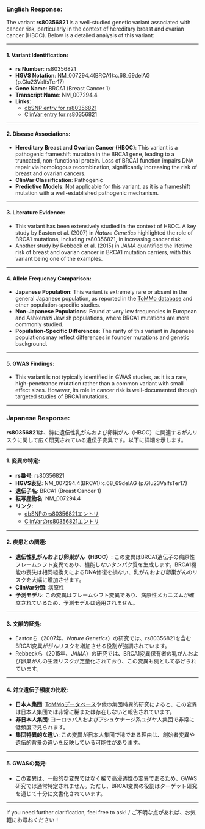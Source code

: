 ### English Response:

The variant **rs80356821** is a well-studied genetic variant associated with cancer risk, particularly in the context of hereditary breast and ovarian cancer (HBOC). Below is a detailed analysis of this variant:

---

#### 1. **Variant Identification**:
   - **rs Number**: rs80356821
   - **HGVS Notation**: NM_007294.4(BRCA1):c.68_69delAG (p.Glu23ValfsTer17)
   - **Gene Name**: BRCA1 (Breast Cancer 1)
   - **Transcript Name**: NM_007294.4
   - **Links**:
     - [dbSNP entry for rs80356821](https://www.ncbi.nlm.nih.gov/snp/rs80356821)
     - [ClinVar entry for rs80356821](https://www.ncbi.nlm.nih.gov/clinvar/variation/17661/)

---

#### 2. **Disease Associations**:
   - **Hereditary Breast and Ovarian Cancer (HBOC)**: This variant is a pathogenic frameshift mutation in the BRCA1 gene, leading to a truncated, non-functional protein. Loss of BRCA1 function impairs DNA repair via homologous recombination, significantly increasing the risk of breast and ovarian cancers.
   - **ClinVar Classification**: Pathogenic
   - **Predictive Models**: Not applicable for this variant, as it is a frameshift mutation with a well-established pathogenic mechanism.

---

#### 3. **Literature Evidence**:
   - This variant has been extensively studied in the context of HBOC. A key study by Easton et al. (2007) in *Nature Genetics* highlighted the role of BRCA1 mutations, including rs80356821, in increasing cancer risk.
   - Another study by Rebbeck et al. (2015) in *JAMA* quantified the lifetime risk of breast and ovarian cancer in BRCA1 mutation carriers, with this variant being one of the examples.

---

#### 4. **Allele Frequency Comparison**:
   - **Japanese Population**: This variant is extremely rare or absent in the general Japanese population, as reported in the [ToMMo database](https://www.megabank.tohoku.ac.jp/english/) and other population-specific studies.
   - **Non-Japanese Populations**: Found at very low frequencies in European and Ashkenazi Jewish populations, where BRCA1 mutations are more commonly studied.
   - **Population-Specific Differences**: The rarity of this variant in Japanese populations may reflect differences in founder mutations and genetic background.

---

#### 5. **GWAS Findings**:
   - This variant is not typically identified in GWAS studies, as it is a rare, high-penetrance mutation rather than a common variant with small effect sizes. However, its role in cancer risk is well-documented through targeted studies of BRCA1 mutations.

---

### Japanese Response:

**rs80356821**は、特に遺伝性乳がんおよび卵巣がん（HBOC）に関連するがんリスクに関して広く研究されている遺伝子変異です。以下に詳細を示します。

---

#### 1. **変異の特定**:
   - **rs番号**: rs80356821
   - **HGVS表記**: NM_007294.4(BRCA1):c.68_69delAG (p.Glu23ValfsTer17)
   - **遺伝子名**: BRCA1 (Breast Cancer 1)
   - **転写産物名**: NM_007294.4
   - **リンク**:
     - [dbSNPのrs80356821エントリ](https://www.ncbi.nlm.nih.gov/snp/rs80356821)
     - [ClinVarのrs80356821エントリ](https://www.ncbi.nlm.nih.gov/clinvar/variation/17661/)

---

#### 2. **疾患との関連**:
   - **遺伝性乳がんおよび卵巣がん（HBOC）**: この変異はBRCA1遺伝子の病原性フレームシフト変異であり、機能しないタンパク質を生成します。BRCA1機能の喪失は相同組換えによるDNA修復を損ない、乳がんおよび卵巣がんのリスクを大幅に増加させます。
   - **ClinVar分類**: 病原性
   - **予測モデル**: この変異はフレームシフト変異であり、病原性メカニズムが確立されているため、予測モデルは適用されません。

---

#### 3. **文献的証拠**:
   - Eastonら（2007年、*Nature Genetics*）の研究では、rs80356821を含むBRCA1変異ががんリスクを増加させる役割が強調されています。
   - Rebbeckら（2015年、*JAMA*）の研究では、BRCA1変異保有者の乳がんおよび卵巣がんの生涯リスクが定量化されており、この変異も例として挙げられています。

---

#### 4. **対立遺伝子頻度の比較**:
   - **日本人集団**: [ToMMoデータベース](https://www.megabank.tohoku.ac.jp/english/)や他の集団特異的研究によると、この変異は日本人集団では非常に稀または存在しないと報告されています。
   - **非日本人集団**: ヨーロッパ人およびアシュケナージ系ユダヤ人集団で非常に低頻度で見られます。
   - **集団特異的な違い**: この変異が日本人集団で稀である理由は、創始者変異や遺伝的背景の違いを反映している可能性があります。

---

#### 5. **GWASの発見**:
   - この変異は、一般的な変異ではなく稀で高浸透性の変異であるため、GWAS研究では通常特定されません。ただし、BRCA1変異の役割はターゲット研究を通じて十分に文書化されています。

--- 

If you need further clarification, feel free to ask! / ご不明な点があれば、お気軽にお尋ねください！